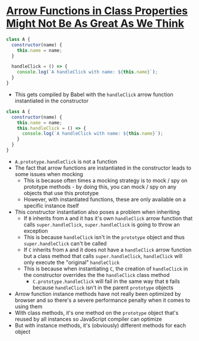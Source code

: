 # [Arrow Functions in Class Properties Might Not Be As Great As We Think](https://medium.com/@charpeni/arrow-functions-in-class-properties-might-not-be-as-great-as-we-think-3b3551c440b1)

```javascript
class A {
  constructor(name) {
    this.name = name;
  }

  handleClick = () => {
    console.log(`A handleClick with name: ${this.name}`);
  }
}
```

* This gets compiled by Babel with the `handleClick` arrow function instantiated in the constructor

```javascript
class A {
  constructor(name) {
    this.name = name;
    this.handleClick = () => {
      console.log(`A handleClick with name: ${this.name}`);
    }
  }
}
```

* `A.prototype.handleClick` is not a function
* The fact that arrow functions are instantiated in the constructor leads to some issues when mocking
  * This is because often times a mocking strategy is to mock / spy on prototype methods - by doing this, you can mock / spy on any objects that use this prototype
  * However, with instantiated functions, these are only available on a specific instance itself
* This constructor instantiation also poses a problem when inheriting
  * If `B` inherits from `A` and it has it's own `handleClick` arrow function that calls `super.handleClick`, `super.handleClick` is going to throw an exception
  * This is because `handleClick` isn't in the `prototype` object and thus `super.handleClick` can't be called
  * If `C` inherits from `A` and it does not have a `handleClick` arrow function but a class method that calls `super.handleClick`, `handleClick` will only execute the "original" `handleClick`
  * This is because when instantiating `C`, the creation of `handleClick` in the constructor overrides the the `handleClick` class method
    * `C.prototype.handleClick` will fail in the same way that `B` fails because `handleClick` isn't in the parent `prototype` objects
* Arrow function instance methods have not really been optimized by browser and so there's a severe performance penalty when it comes to using them
* With class methods, it's one method on the `prototype` object that's reused by all instances so JavaScript compiler can optimize
* But with instance methods, it's (obviously) different methods for each object
